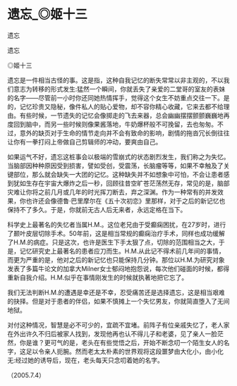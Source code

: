 # 遗忘_◎姬十三

遗忘

遗忘

◎姬十三

遗忘是一件相当古怪的事。这是指，这种自我记忆的断失常常以非主观的，不以我们意志为转移的形式发生:猛然一个瞬间，你就丢失了亲爱的二堂哥的室友的表妹的名字——尽管前一小时你还同她热情挥手，觉得这个女生不妨重点交往一下。是的，记忆珍贵又隐秘，像件私人的贴心爱物，却不容你精心收藏，它来去都不给理由。有些时候，一节遗失的记忆会像掷走的飞去来器，总会幽幽摆摆颤颤巍巍地再度回到脑中，而另一些时候则像果酱落地，牛奶爆杯般不可挽留，去也匆匆。不过，意外的缺页对于生命的情节走向并不会有致命的影响，剧情的拖沓冗长倒往往让你有一拳打闷上帝做自己剪辑师的冲动，要爽由自己。

如果运气不好，遗忘这桩事会以极端的雪崩式的状态剧烈发生，我们称之为失忆。当脑部因种种原因受到损害，譬如受创，受震荡，长脑瘤等等，如果不幸触及了关键部位，那么就会缺失一大团的记忆。这种缺失并不如想象中可怕，不会让患者感到犹如生存在宇宙大爆炸之后一秒，回顾往昔空旷苍茫荡然无存，常见的是，脑部灾难让你将之前几月或几年的时光挥刀断去，弃之深渊。作为一种常有的并发效果，你也许还会像德鲁·巴里摩尔在《五十次初恋》里那样，对于之后的新记忆也保持不了多久。于是，你就前无古人后无来者，永远定格在当下。

科学史上最著名的失忆者当属H.M.。这位老兄由于受癫痫困扰，在27岁时，进行了颞叶皮层切除手术。50年前，这是相当常规的癫痫治疗手术，同样也成功缓解了H.M.的病症。只是这次，也许是医生下手太狠了点，切除的范围相当之大，于是，记忆研究史上最著名的患者应刀而生。H.M.从此记不得术前几年间的事情，而更为严重的是，他对之后的新记忆也只能保持几分钟。那位以H.M.为研究对象发表了多篇牛论文的加拿大Milner女士郁闷地抱怨说，每次他们碰面的时候，都得重新自我介绍。H.M.似乎在事情刚发生的时候就执著地把它忘了。

我们无法判断H.M.的遭遇是幸还是不幸，忍受痛苦还是选择遗忘，这是相当艰难的抉择。但是对于患者的伴侣，如果不慎摊上一个失忆男友，你就简直堕入了无间地狱。

对付这种情况，智慧是必不可少的，宜疏不宜堵。前阵子有位亲戚失忆了，老人家在外出许久不归后被家人找到，发现他再也认不得儿子和老婆，见了亲人一脸茫然，你是谁？更可气的是，老头在有些觉悟之后，开始不断念叨一个陌生女人的名字，这足以令亲人扼腕。然而老太太朴素的世界观将这段噩梦由大化小，由小化无:经过她的诱导后，现在，老头每天只念叨着她的名字。

（2005.7.4）